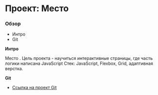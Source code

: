 # Проект: Место

### Обзор
* Интро
* Git

**Интро**

Место .
Цель проекта - научиться интерактивные страницы, где часть логики написана JavaScript
Стек: JavaScript, Flexbox, Grid, адаптивная верстка.

**Git**

* [Ссылка на проект Git](https://dmitryogorodov.github.io/mesto/)

